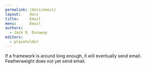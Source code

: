 ```yaml
---
permalink: /docs/email/
layout:    docs
title:     Email
menu:      Email
authors:
  - Jack R. Dunaway
editors:
  - placeholder
---
```


If a framework is around long enough, it will eventually send email.
Featherweight does not yet send email.
